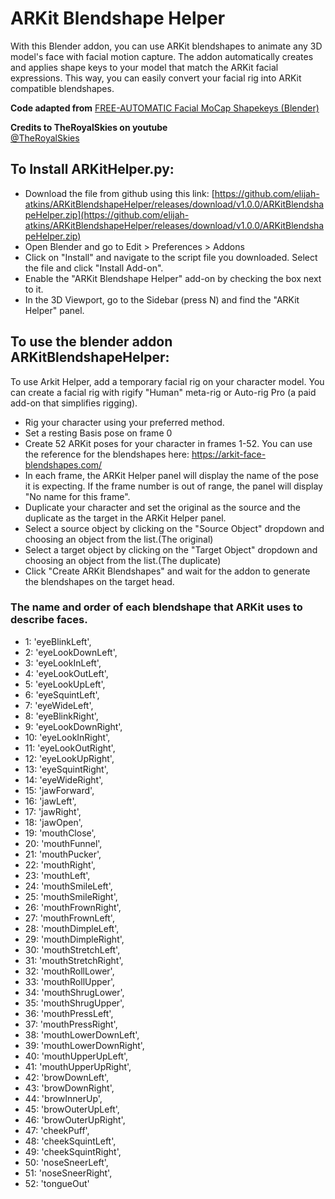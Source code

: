 # ARKit Blendshape Helper
With this Blender addon, you can use ARKit blendshapes to animate any 3D model's face with facial motion capture. The addon automatically creates and applies shape keys to your model that match the ARKit facial expressions. This way, you can easily convert your facial rig into ARKit compatible blendshapes.

**Code adapted from** [FREE-AUTOMATIC Facial MoCap Shapekeys (Blender)](https://www.youtube.com/watch?v=61QUzH34l1I)

**Credits to TheRoyalSkies on youtube**  
[@TheRoyalSkies](https://www.youtube.com/@TheRoyalSkies)  

## To Install ARKitHelper.py:
- Download the file from github using this link: [https://github.com/elijah-atkins/ARKitBlendshapeHelper/releases/download/v1.0.0/ARKitBlendshapeHelper.zip](https://github.com/elijah-atkins/ARKitBlendshapeHelper/releases/download/v1.0.0/ARKitBlendshapeHelper.zip)
- Open Blender and go to Edit > Preferences > Addons
- Click on "Install" and navigate to the script file you downloaded. Select the file and click "Install Add-on".
- Enable the "ARKit Blendshape Helper" add-on by checking the box next to it.
- In the 3D Viewport, go to the Sidebar (press N) and find the "ARKit Helper" panel.

## To use the blender addon ARKitBlendshapeHelper:
To use Arkit Helper, add a temporary facial rig on your character model. You can create a facial rig with rigify "Human" meta-rig or Auto-rig Pro (a paid add-on that simplifies rigging).

- Rig your character using your preferred method.
- Set a resting Basis pose on frame 0
- Create 52 ARKit poses for your character in frames 1-52. You can use the reference for the blendshapes here: https://arkit-face-blendshapes.com/ 
-  In each frame, the ARKit Helper panel will display the name of the pose it is expecting. If the frame number is out of range, the panel will display "No name for this frame".
- Duplicate your character and set the original as the source and the duplicate as the target in the ARKit Helper panel.
- Select a source object by clicking on the "Source Object" dropdown and choosing an object from the list.(The original)
- Select a target object by clicking on the "Target Object" dropdown and choosing an object from the list.(The duplicate)
- Click "Create ARKit Blendshapes" and wait for the addon to generate the blendshapes on the target head.

### The name and order of each blendshape that ARKit uses to describe faces.
-  1: 'eyeBlinkLeft',
-  2: 'eyeLookDownLeft',
-  3: 'eyeLookInLeft',
-  4: 'eyeLookOutLeft',
-  5: 'eyeLookUpLeft',
-  6: 'eyeSquintLeft',
-  7: 'eyeWideLeft',
-  8: 'eyeBlinkRight',
-  9: 'eyeLookDownRight',
-  10: 'eyeLookInRight',
-  11: 'eyeLookOutRight',
-  12: 'eyeLookUpRight',
-  13: 'eyeSquintRight',
-  14: 'eyeWideRight',
-  15: 'jawForward',
-  16: 'jawLeft',
-  17: 'jawRight',
-  18: 'jawOpen',
-  19: 'mouthClose',
-  20: 'mouthFunnel',
-  21: 'mouthPucker',
-  22: 'mouthRight',
-  23: 'mouthLeft',
-  24: 'mouthSmileLeft',
-  25: 'mouthSmileRight',
-  26: 'mouthFrownRight',
-  27: 'mouthFrownLeft',
-  28: 'mouthDimpleLeft',
-  29: 'mouthDimpleRight',
-  30: 'mouthStretchLeft',
-  31: 'mouthStretchRight',
-  32: 'mouthRollLower',
-  33: 'mouthRollUpper',
-  34: 'mouthShrugLower',
-  35: 'mouthShrugUpper',
-  36: 'mouthPressLeft',
-  37: 'mouthPressRight',
-  38: 'mouthLowerDownLeft',
-  39: 'mouthLowerDownRight',
-  40: 'mouthUpperUpLeft',
-  41: 'mouthUpperUpRight',
-  42: 'browDownLeft',
-  43: 'browDownRight',
-  44: 'browInnerUp',
-  45: 'browOuterUpLeft',
-  46: 'browOuterUpRight',
-  47: 'cheekPuff',
-  48: 'cheekSquintLeft',
-  49: 'cheekSquintRight',
-  50: 'noseSneerLeft',
-  51: 'noseSneerRight',
-  52: 'tongueOut'
